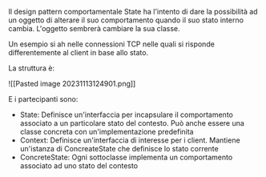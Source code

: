 Il design pattern comportamentale State ha l'intento di dare la possibilità ad un oggetto di alterare il suo comportamento quando il suo stato interno cambia. L'oggetto sembrerà cambiare la sua classe.

Un esempio si ah nelle connessioni TCP nelle quali si risponde differentemente al client in base allo stato.

La struttura è:

![[Pasted image 20231113124901.png]]

E i partecipanti sono:
- State: Definisce un'interfaccia per incapsulare il comportamento associato a un particolare stato del contesto. Può anche essere una classe concreta con un'implementazione predefinita
- Context: Definisce un'interfaccia di interesse per i client. Mantiene un'istanza di ConcreateState che definisce lo stato corrente
- ConcreteState: Ogni sottoclasse implementa un comportamento associato ad uno stato del contesto


